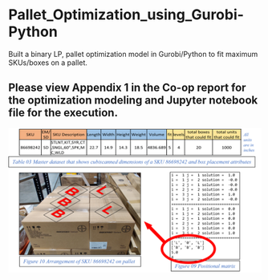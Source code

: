 # Pallet_Optimization_using_Gurobi-Python
Built a binary LP, pallet optimization model in Gurobi/Python to fit maximum SKUs/boxes on a pallet. 

## Please view Appendix 1 in the Co-op report for the optimization modeling and Jupyter notebook file for the execution.

![](Images/picture.png)
